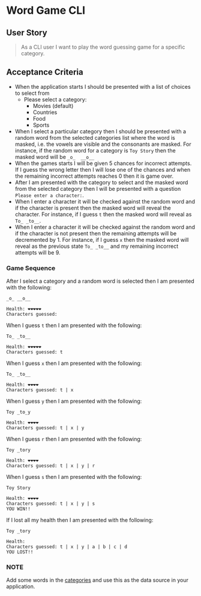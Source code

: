 # Word Game CLI

## User Story

> As a CLI user I want to play the word guessing game for a specific category.

## Acceptance Criteria

- When the application starts I should be presented with a list of choices to select from
  - Please select a category:
    - Movies (default)
    - Countries
    - Food
    - Sports
- When I select a particular category then I should be presented with a random word from the selected categories list where the word is masked, i.e. the vowels are visible and the consonants are masked. For instance, if the random word for a category is `Toy Story` then the masked word will be `_o_  __o__`
- When the games starts I will be given 5 chances for incorrect attempts. If I guess the wrong letter then I will lose one of the chances and when the remaining incorrect attempts reaches 0 then it is game over.
- After I am presented with the category to select and the masked word from the selected category then I will be presented with a question `Please enter a character:`.
- When I enter a character it will be checked against the random word and if the character is present then the masked word will reveal the character. For instance, if I guess `t` then the masked word will reveal as `To_ _to__`.
- When I enter a character it will be checked against the random word and if the character is not present then the remaining attempts will be decremented by 1. For instance, if I guess `x` then the masked word will reveal as the previous state `To_ _to__` and my remaining incorrect attempts will be 9.

### Game Sequence

After I select a category and a random word is selected then I am presented with the following:

```
_o_ __o__

Health: ❤️❤️❤️❤️❤️
Characters guessed:
```

When I guess `t` then I am presented with the following:

```
To_ _to__

Health: ❤️❤️❤️❤️❤️
Characters guessed: t
```

When I guess `x` then I am presented with the following:

```
To_ _to__

Health: ❤️❤️❤️❤️
Characters guessed: t | x
```

When I guess `y` then I am presented with the following:

```
Toy _to_y

Health: ❤️❤️❤️❤️
Characters guessed: t | x | y
```

When I guess `r` then I am presented with the following:

```
Toy _tory

Health: ❤️❤️❤️❤️
Characters guessed: t | x | y | r
```

When I guess `s` then I am presented with the following:

```
Toy Story

Health: ❤️❤️❤️❤️
Characters guessed: t | x | y | s
YOU WIN!!
```

If I lost all my health then I am presented with the following:

```
Toy _tory

Health:
Characters guessed: t | x | y | a | b | c | d
YOU LOST!!
```

### NOTE

Add some words in the [categories](./unsolved/categories.json) and use this as the data source in your application.
